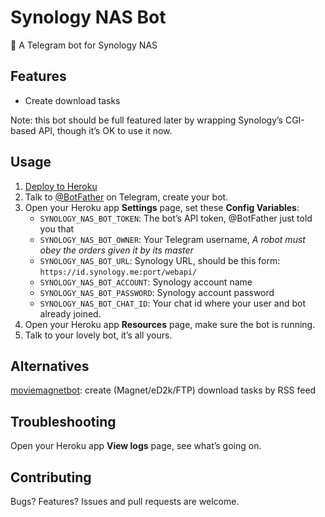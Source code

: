 # Synology NAS Bot

🤖 A Telegram bot for Synology NAS

## Features

- Create download tasks

Note: this bot should be full featured later by wrapping Synology’s CGI-based API, though it’s OK to use it now.

## Usage

1. [Deploy to Heroku](https://heroku.com/deploy?template=https://github.com/idealhack/synologynasbot)
1. Talk to [@BotFather](https://t.me/BotFather) on Telegram, create your bot.
1. Open your Heroku app **Settings** page, set these **Config Variables**:
    - `SYNOLOGY_NAS_BOT_TOKEN`: The bot’s API token, @BotFather just told you that
    - `SYNOLOGY_NAS_BOT_OWNER`: Your Telegram username, *A robot must obey the orders given it by its master*
    - `SYNOLOGY_NAS_BOT_URL`: Synology URL, should be this form: `https://id.synology.me:port/webapi/`
    - `SYNOLOGY_NAS_BOT_ACCOUNT`: Synology account name
    - `SYNOLOGY_NAS_BOT_PASSWORD`: Synology account password
    - `SYNOLOGY_NAS_BOT_CHAT_ID`: Your chat id where your user and bot already joined.
1. Open your Heroku app **Resources** page, make sure the bot is running.
1. Talk to your lovely bot, it’s all yours.

## Alternatives

[moviemagnetbot](https://github.com/magunetto/moviemagnetbot): create (Magnet/eD2k/FTP) download tasks by RSS feed

## Troubleshooting

Open your Heroku app **View logs** page, see what’s going on.

## Contributing

Bugs? Features? Issues and pull requests are welcome.
